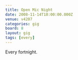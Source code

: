 ```yaml
---
title: Open Mic Night
date: 2008-11-14T18:00:00.000Z
venue: v4207
categories: gig
board: 8
layout: gig
tags: [every]
---
```

Every fortnight.